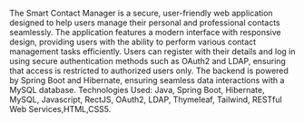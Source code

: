 
 The Smart Contact Manager is a secure, user-friendly web application designed to help users manage their personal and professional contacts 
seamlessly. The application features a modern interface with responsive design, providing users with the ability to perform various contact 
management tasks efficiently. 
Users can register with their details and log in using secure authentication methods such as OAuth2 and LDAP, ensuring that access is 
restricted to authorized users only. The backend is powered by Spring Boot and Hibernate, ensuring seamless data interactions with a MySQL 
database.
 Technologies Used: Java, Spring Boot, Hibernate, MySQL, Javascript, RectJS, OAuth2, LDAP,  Thymeleaf, Tailwind, RESTful Web 
Services,HTML,CSS5.
